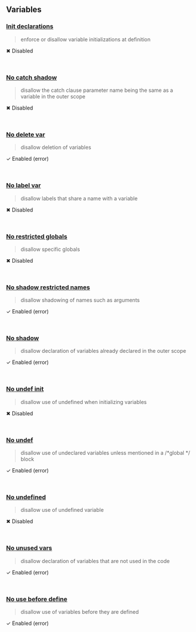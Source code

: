 
## Variables


### [Init declarations](http://eslint.org/docs/rules/init-declarations)

> enforce or disallow variable initializations at definition


&#10006; Disabled

<br />



### [No catch shadow](http://eslint.org/docs/rules/no-catch-shadow)

> disallow the catch clause parameter name being the same as a variable in the outer scope


&#10006; Disabled

<br />



### [No delete var](http://eslint.org/docs/rules/no-delete-var)

> disallow deletion of variables


&#10003; Enabled (error)

<br />



### [No label var](http://eslint.org/docs/rules/no-label-var)

> disallow labels that share a name with a variable


&#10006; Disabled

<br />



### [No restricted globals](http://eslint.org/docs/rules/no-restricted-globals)

> disallow specific globals


&#10006; Disabled

<br />



### [No shadow restricted names](http://eslint.org/docs/rules/no-shadow-restricted-names)

> disallow shadowing of names such as arguments


&#10003; Enabled (error)

<br />



### [No shadow](http://eslint.org/docs/rules/no-shadow)

> disallow declaration of variables already declared in the outer scope


&#10003; Enabled (error)

<br />



### [No undef init](http://eslint.org/docs/rules/no-undef-init)

> disallow use of undefined when initializing variables


&#10006; Disabled

<br />



### [No undef](http://eslint.org/docs/rules/no-undef)

> disallow use of undeclared variables unless mentioned in a /*global */ block


&#10003; Enabled (error)

<br />



### [No undefined](http://eslint.org/docs/rules/no-undefined)

> disallow use of undefined variable


&#10006; Disabled

<br />



### [No unused vars](http://eslint.org/docs/rules/no-unused-vars)

> disallow declaration of variables that are not used in the code


&#10003; Enabled (error)

<br />



### [No use before define](http://eslint.org/docs/rules/no-use-before-define)

> disallow use of variables before they are defined


&#10003; Enabled (error)

<br />


